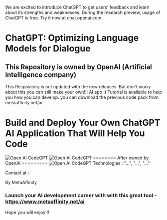 We are excited to introduce ChatGPT to get users’ feedback and learn about its strengths and weaknesses. 
During the research preview, usage of ChatGPT is free. Try it now at chat.openai.com.
# ChatGPT: Optimizing Language Models for Dialogue
## This Repository is owned by OpenAI (Artificial intelligence company)
This Respository is not updated with the new releases. But don't worry about this you can still make your own!!! AI app :)
Tutorial is available to help you how you can develop. you can download the previous code pack from metaaffinity.net/ai
# Build and Deploy Your Own ChatGPT AI Application That Will Help You Code
![Open AI CodeGPT](https://metaaffinity.net/ai/developaiscreen.jpg)
![Open AI CodeGPT](https://metaaffinity.net/ai/chataipreview.png)
======== After owned by OpenAI =========
![Open AI CodeGPT](https://i.ibb.co/LS4DRhb/image-257.png)
Technologies : "...", "...", "..."

Contact at : 

By MetaAffinity
### Launch your AI development career with with this great tool - https://www.metaaffinity.net/ai
Hope you will enjoy!!!
